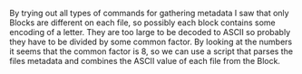 By trying out all types of commands for gathering metadata I saw that only Blocks are different on each file, so possibly each block contains some encoding of a letter. They are too large to be decoded to ASCII so probably they have to be divided by some common factor. By looking at the numbers it seems that the common factor is 8, so we can use a script that parses the files metadata and combines the ASCII value of each file from the Block. 